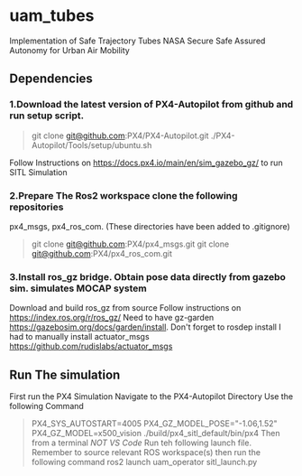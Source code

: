# uam_tubes
Implementation of Safe Trajectory Tubes NASA Secure Safe Assured Autonomy for Urban Air Mobility

## Dependencies

### 1.Download the latest version of PX4-Autopilot from github and run setup script.
> git clone git@github.com:PX4/PX4-Autopilot.git
> ./PX4-Autopilot/Tools/setup/ubuntu.sh

Follow Instructions on https://docs.px4.io/main/en/sim_gazebo_gz/ to run SITL Simulation

### 2.Prepare The Ros2 workspace clone the following repositories
px4_msgs, px4_ros_com. (These  directories have been added to .gitignore)
> git clone git@github.com:PX4/px4_msgs.git
> git clone git@github.com:PX4/px4_ros_com.git

### 3.Install ros_gz bridge. Obtain pose data directly from gazebo sim. simulates MOCAP system
Download and build ros_gz from source Follow instructions on https://index.ros.org/r/ros_gz/
Need to have gz-garden https://gazebosim.org/docs/garden/install.
Don't forget to rosdep install
I had to manually install actuator_msgs https://github.com/rudislabs/actuator_msgs

## Run The simulation
First run the PX4 Simulation
Navigate to the PX4-Autopilot Directory Use the following Command
>PX4_SYS_AUTOSTART=4005 PX4_GZ_MODEL_POSE="-1.06,1.52" PX4_GZ_MODEL=x500_vision ./build/px4_sitl_default/bin/px4
Then from a terminal *NOT VS Code* Run teh following launch file.
Remember to source relevant ROS workspace(s) then run the following command
>ros2 launch uam_operator sitl_launch.py
